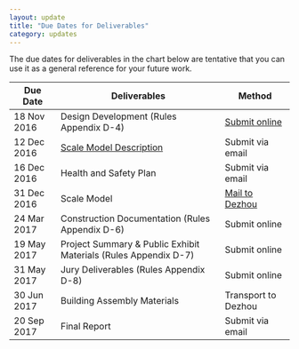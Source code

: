```yaml
---
layout: update
title: "Due Dates for Deliverables"
category: updates
---
```


The due dates for deliverables in the chart below are tentative that you can use it as a general reference for your future work.

<table class="table table-striped">
	<thead>
		<tr>
			<th>Due Date</th>
			<th>Deliverables</th>
			<th>Method</th>
		</tr>
	</thead>
	<tbody>
		<tr>
			<td>18 Nov 2016</td>
			<td>Design Development (Rules Appendix D-4)</td>
			<td><a href="{{ site.baseurl }}/pages/submission_dd.html">Submit online</a></td>
		</tr>
		<tr>
			<td>12 Dec 2016</td>
			<td><a href="{{ site.baseurl }}/assets/doc/2016-11-07-appendix-2.docx" target="_blank">Scale Model Description</a></td>
			<td>Submit via email</td>
		</tr>
		<tr>
			<td>16 Dec 2016</td>
			<td>Health and Safety Plan</td>
			<td>Submit via email</td>
		</tr>
		<tr>
			<td>31 Dec 2016</td>
			<td>Scale Model</td>
			<td><a href="{{ site.baseurl }}/pages/submission_sm.html">Mail to Dezhou</a></td>
		</tr>
		<tr>
			<td>24 Mar 2017</td>
			<td>Construction Documentation (Rules Appendix D-6)</td>
			<td>Submit online</td>
		</tr>
		<tr>
			<td>19 May 2017</td>
			<td>Project Summary & Public Exhibit Materials (Rules Appendix D-7)</td>
			<td>Submit online</td>
		</tr>
		<tr>
			<td>31 May 2017</td>
			<td>Jury Deliverables (Rules Appendix D-8)</td>
			<td>Submit online</td>
		</tr>
		<tr>
			<td>30 Jun 2017</td>
			<td>Building Assembly Materials</td>
			<td>Transport to Dezhou</td>
		</tr>
		<tr>
			<td>20 Sep 2017</td>
			<td>Final Report</td>
			<td>Submit via email</td>
		</tr>
	</tbody>
</table>